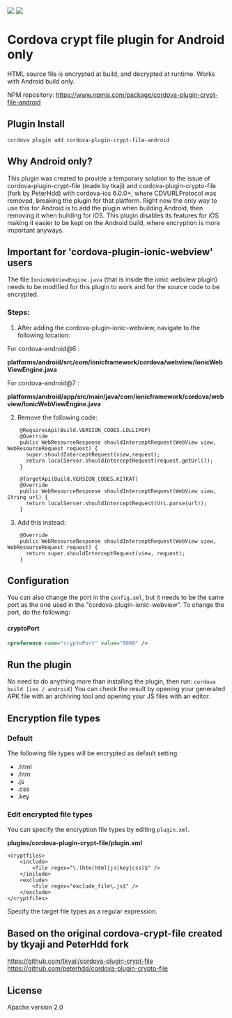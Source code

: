 ![](https://img.shields.io/github/issues/enricodente/cordova-plugin-crypt-file-android.svg)
![](https://img.shields.io/github/license/enricodente/cordova-plugin-crypt-file-android.svg)

# Cordova crypt file plugin for Android only
HTML source file is encrypted at build, and decrypted at runtime. Works with Android build only.

NPM repository:
https://www.npmjs.com/package/cordova-plugin-crypt-file-android

## Plugin Install
`cordova plugin add cordova-plugin-crypt-file-android`

## Why Android only?
This plugin was created to provide a temporary solution to the issue of cordova-plugin-crypt-file (made by tkaji) and cordova-plugin-crypto-file (fork by PeterHdd) with cordova-ios 6.0.0+, where CDVURLProtocol was removed, breaking the plugin for that platform. Right now the only way to use this for Android is to add the plugin when building Android, then removing it when building for iOS. This plugin disables its features for iOS making it easier to be kept on the Android build, where encryption is more important anyways.

## Important for 'cordova-plugin-ionic-webview' users
The file `IonicWebViewEngine.java` (that is inside the ionic webview plugin) needs to be modified for this plugin to work and for the source code to be encrypted.

### Steps:
1. After adding the cordova-plugin-ionic-webview, navigate to the following location:

For cordova-android@6 :

**platforms/android/src/com/ionicframework/cordova/webview/IonicWebViewEngine.java**

For cordova-android@7 :

**platforms/android/app/src/main/java/com/ionicframework/cordova/webview/IonicWebViewEngine.java**

2. Remove the following code:

```
    @RequiresApi(Build.VERSION_CODES.LOLLIPOP)
    @Override
    public WebResourceResponse shouldInterceptRequest(WebView view, WebResourceRequest request) {
      super.shouldInterceptRequest(view,request);
      return localServer.shouldInterceptRequest(request.getUrl());
    }

    @TargetApi(Build.VERSION_CODES.KITKAT)
    @Override
    public WebResourceResponse shouldInterceptRequest(WebView view, String url) {
      return localServer.shouldInterceptRequest(Uri.parse(url));
    }
```
3. Add this instead:

```
    @Override
    public WebResourceResponse shouldInterceptRequest(WebView view, WebResourceRequest request) {
      return super.shouldInterceptRequest(view, request);
    }
 ```
 
## Configuration

You can also change the port in the `config.xml`, but it needs to be the same port as the one used in the "cordova-plugin-ionic-webview".
To change the port, do the following:

#### cryptoPort

```xml
<preference name="cryptoPort" value="8080" />
```

## Run the plugin
No need to do anything more than installing the plugin, then run:
`cordova build [ios / android]`
You can check the result by opening your generated APK file with an archiving tool and opening your JS files with an editor.

## Encryption file types

### Default
The following file types will be encrypted as default setting:

* .html
* .htm
* .js
* .css
* .key

### Edit encrypted file types

You can specify the encryption file types by editing `plugin.xml`.

**plugins/cordova-plugin-crypt-file/plugin.xml**

```
<cryptfiles>
    <include>
        <file regex="\.(htm|html|js|key|css)$" />
    </include>
    <exclude>
        <file regex="exclude_file\.js$" />
    </exclude>
</cryptfiles>
```

Specify the target file types as a regular expression.


## Based on the original cordova-crypt-file created by tkyaji and PeterHdd fork

https://github.com/tkyaji/cordova-plugin-crypt-file
https://github.com/peterhdd/cordova-plugin-crypto-file

## License
Apache version 2.0
